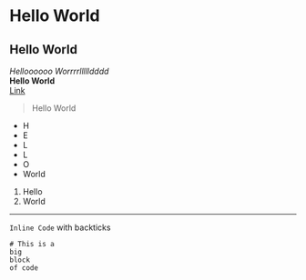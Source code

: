 # Hello World
## Hello World
*Helloooooo Worrrrllllldddd*  
**Hello World**  
[Link](https://fionaains.github.io/cse-15l-lab-reports/)  
> Hello World
* H
* E
* L
* L
* O
* World  
1. Hello
2. World  
***  
`Inline Code` with backticks  
```
# This is a 
big
block
of code
```

